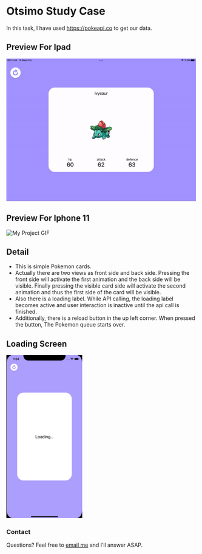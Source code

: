 # Otsimo Study Case

In this task, I have used https://pokeapi.co to get our data.

## Preview For Ipad
<img src="ipad.gif" alt="My Project GIF" width="500">

## Preview For Iphone 11
<img src="iphone.gif" alt="My Project GIF" width="300">

## Detail

 - This is simple Pokemon cards. 
 - Actually there are two views as front side and back side. Pressing the front side will activate the first animation and the back side will be visible. Finally pressing the visible card side will activate the second animation and thus the first side of the card will be visible.
 - Also there is a loading label. While API calling, the loading label becomes active and user interaction is inactive until the api call is finished.
 - Additionally, there is a reload button in the up left corner. When pressed the button, The Pokemon queue starts over.
 
 ## Loading Screen 
 
  <img src="loadingScreen.png" alt="My Project GIF" width="200">
  
  ### Contact

Questions? Feel free to [email me](mailto:dogukaninci93@gmail.com?subject=Come%20E%20Start%20Tomorrow) and I’ll answer ASAP.


